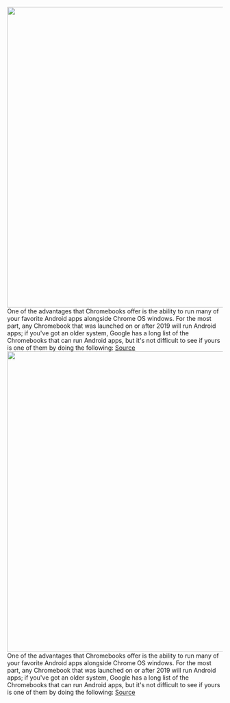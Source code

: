 <img src='https://cdn.vox-cdn.com/thumbor/EeOlYa-kNKsUJXPBwgMR01VBW8U=/0x0:1920x1080/1200x800/filters:focal(807x387:1113x693)/cdn.vox-cdn.com/uploads/chorus_image/image/70963657/VRG_TMN_020_Chromebook_Update_Still.0.0.0.0.jpg' width='700px' /><br/>
One of the advantages that Chromebooks offer is the ability to run many of your favorite Android apps alongside Chrome OS windows. For the most part, any Chromebook that was launched on or after 2019 will run Android apps; if you've got an older system, Google has a long list of the Chromebooks that can run Android apps, but it's not difficult to see if yours is one of them by doing the following:
<a href='https://www.theverge.com/23158719/chromebook-android-apps-google-how-to'> Source <a/><img src='https://cdn.vox-cdn.com/thumbor/EeOlYa-kNKsUJXPBwgMR01VBW8U=/0x0:1920x1080/1200x800/filters:focal(807x387:1113x693)/cdn.vox-cdn.com/uploads/chorus_image/image/70963657/VRG_TMN_020_Chromebook_Update_Still.0.0.0.0.jpg' width='700px' /><br/>
One of the advantages that Chromebooks offer is the ability to run many of your favorite Android apps alongside Chrome OS windows. For the most part, any Chromebook that was launched on or after 2019 will run Android apps; if you've got an older system, Google has a long list of the Chromebooks that can run Android apps, but it's not difficult to see if yours is one of them by doing the following:
<a href='https://www.theverge.com/23158719/chromebook-android-apps-google-how-to'> Source <a/>